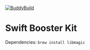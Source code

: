 [![BuddyBuild](https://dashboard.buddybuild.com/api/statusImage?appID=58d90eb4e28b8400016b9d0a&branch=master&build=latest)](https://dashboard.buddybuild.com/apps/58d90eb4e28b8400016b9d0a/build/latest?branch=master)

# Swift Booster Kit

Dependencies:
```brew install libmagic```
